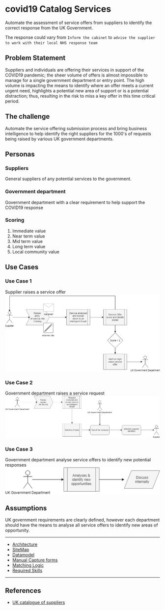# covid19 Catalog Services
Automate the assessment of service offers from suppliers to identify the correct response from the UK Government.

The response could vary from `Inform the cabinet` to `advise the supplier to work with their local NHS response team`

## Problem Statement
Suppliers and individuals are offering their services in support of the COVID19 pandemic; the sheer volume of offers is almost impossible to manage for a single government department or entry point.   The high volume is impacting the means to identify where an offer meets a current urgent need, highlights a potential new area of support or is a potential distraction; thus, resulting in the risk to miss a key offer in this time critical period.

## The challenge
Automate the service offering submission process and bring business intelligence to help identify the right suppliers for the 1000's of requests being raised by various UK government departments.

## Personas

### Suppliers
General suppliers of any potential services to the government.

### Government department
Government department with a clear requirement to help support the COVID19 response


### Scoring

1. Immediate value
2. Near term value 
3. Mid term value 
4. Long term value
5. Local community value


## Use Cases

### Use Case 1
Supplier raises a service offer<br>
![image](images/UseCase1.png)<br>

### Use Case 2
Government department raises a service request<br>
![image](images/UseCase2.png)<br>


### Use Case 3
Government department analyse service offers to identify new potential responses<br>
![image](images/UseCase3.png)<br>

## Assumptions
UK government requirements are clearly defined, however each department should have the means to analyse all service offers to identify new areas of opportunity.

---

- [Architecture](architecture.md)
- [SiteMap](siteMap.md)
- [Datamodel](dataModel.md)
- [Manual Capture forms](CaptureForms.md)
- [Matching Logic](Matching.md)
- [Required Skills](Skills.md)

---

## References

- [UK catalogue of suppliers](https://www.crowncommercial.gov.uk/covid-19/covid-19-buyer-information/catalogue-of-supplier-offers/)